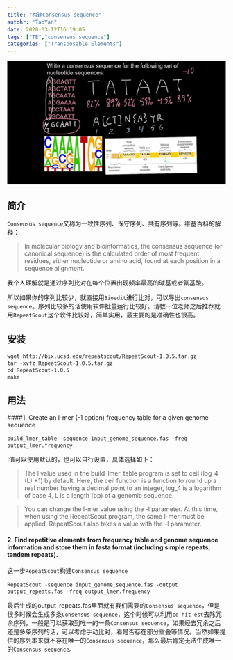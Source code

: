```yaml
---
title: "构建Consensus sequence"
autohr: "TaoYan"
date: 2020-03-12T16:19:05
tags: ["TE","consensus sequence"]
categories: ["Transposable Elements"]
---
```



![](https://raw.githubusercontent.com/YTLogos/pic_link/master/img/20200321184100.png)

## 简介

`Consensus sequence`又称为一致性序列、保守序列、共有序列等。维基百科的解释：


> In molecular biology and bioinformatics, the consensus sequence (or canonical sequence) 
is the calculated order of most frequent residues, either nucleotide or amino acid, 
found at each position in a sequence alignment.

<!--more-->

我个人理解就是通过序列比对在每个位置出现频率最高的碱基或者氨基酸。

所以如果你的序列比较少，就直接用`Bioedit`进行比对，可以导出`consensus sequence`。序列比较多的话使用软件批量运行比较好。请教一位老师之后推荐就用`RepeatScout`这个软件比较好，简单实用，最主要的是准确性也很高。

## 安装

```
wget http://bix.ucsd.edu/repeatscout/RepeatScout-1.0.5.tar.gz
tar -xvfz RepeatScout-1.0.5.tar.gz
cd RepeatScout-1.0.5
make
```

## 用法

####1. Create an l-mer (-1 option) frequency table for a given genome sequence

```
build_lmer_table -sequence input_genome_sequence.fas -freq output_lmer.frequency
```

l值可以使用默认的，也可以自行设置，具体选择如下：

> The l value used in the build_lmer_table program is set to ceil (log_4 (L) +1) by default. Here, the ceil function is a function to round up a real number having a decimal point to an integer, log_4 is a logarithm of base 4, L is a length (bp) of a genomic sequence.

> You can change the l-mer value using the -l parameter. At this time, when using the RepeatScout program, the same l-mer must be applied. RepeatScout also takes a value with the -l parameter.


#### 2. Find repetitive elements from frequency table and genome sequence information and store them in fasta format (including simple repeats, tandem repeats).

这一步`RepeatScout`构建`Consensus sequence`

```
RepeatScout -sequence input_genome_sequence.fas -output output_repeats.fas -freq output_lmer.frequency
```

最后生成的output_repeats.fas里面就有我们需要的`Consensus sequence`，但是很多时候会生成多条`Consensus sequence`，这个时候可以利用`cd-hit-est`去除冗余序列，一般是可以获取到唯一的一条`Consensus sequence`，如果经去冗余之后还是多条序列的话，可以考虑手动比对，看是否存在部分重叠等情况。当然如果提供的序列本来就不存在唯一的`Consensus sequence`，那么最后肯定无法生成唯一的`Consensus sequence`。

